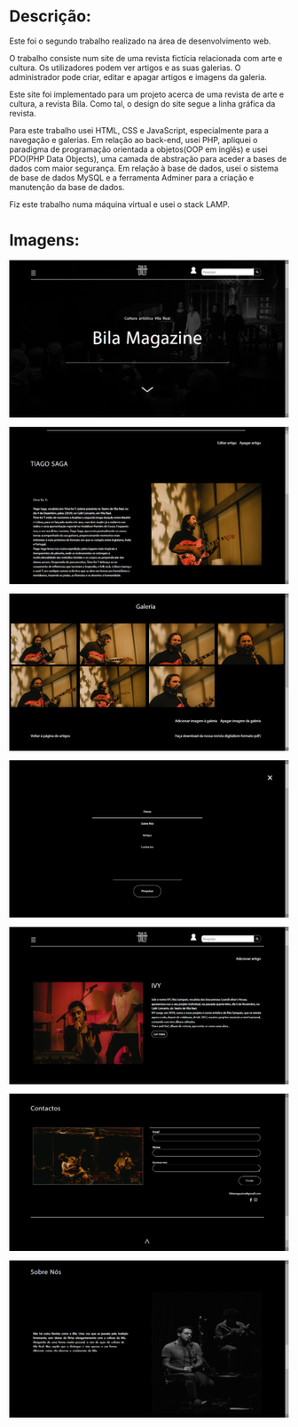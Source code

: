<h1>Descrição:</h1>

<p>Este foi o segundo trabalho realizado na área de desenvolvimento web.</p>

<p>O trabalho consiste num site de uma revista fictícia relacionada com arte e cultura. Os utilizadores podem ver artigos e as suas galerias. O administrador pode criar, editar e apagar artigos e imagens da galeria.</p>
<p>Este site foi implementado para um projeto acerca de uma revista de arte e cultura, a revista Bila. Como tal, o design do site segue a linha gráfica da revista.</p>
<p>Para este trabalho usei HTML, CSS e JavaScript, especialmente para a navegação e galerias. Em relação ao back-end, usei PHP, apliquei o paradigma de programação orientada a objetos(OOP em inglês) e usei PDO(PHP Data Objects), uma camada de abstração para aceder a bases de dados com maior segurança. Em relação à base de dados, usei o sistema de base de dados MySQL e a ferramenta Adminer para a criação e manutenção da base de dados.</p>

<p>Fiz este trabalho numa máquina virtual e usei o stack LAMP.</p>

<h1>Imagens:</h1>

![image](/screenshots/header_inicio.png?raw=true "Início")

![image](/screenshots/pagina_artigo.png?raw=true "Artigo")

![image](/screenshots/galeria.png?raw=true "Galeria")

![image](/screenshots/navegacao.png?raw=true "Navegação")

![image](/screenshots/lista_artigos.png?raw=true "Lista de artigos")

![image](/screenshots/contactos.png?raw=true "Contactos")

![image](/screenshots/sobre.png?raw=true "Sobre")
